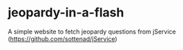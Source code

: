 # jeopardy-in-a-flash
A simple website to fetch jeopardy questions from jService (https://github.com/sottenad/jService)
